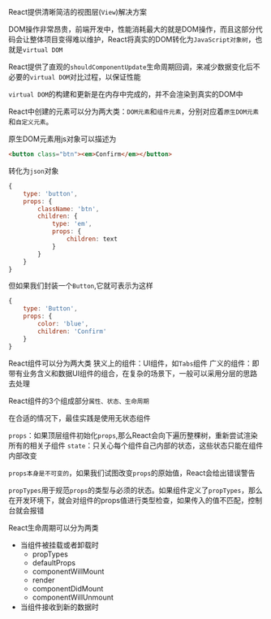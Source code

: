 React提供清晰简洁的视图层(`View`)解决方案

DOM操作非常昂贵，前端开发中，性能消耗最大的就是DOM操作，而且这部分代码会让整体项目变得难以维护，React将真实的DOM转化为`JavaScript对象树`，也就是`virtual DOM`

React提供了直观的`shouldComponentUpdate`生命周期回调，来减少数据变化后不必要的`virtual DOM`对比过程，以保证性能

`virtual DOM`的构建和更新是在内存中完成的，并不会渲染到真实的DOM中

React中创建的元素可以分为两大类：`DOM元素`和`组件元素`，分别对应着`原生DOM元素`和`自定义元素`。

原生DOM元素用js对象可以描述为

```html
<button class="btn"><em>Confirm</em></button>
```
转化为`json`对象

```js
{
    type: 'button',
    props: {
        className: 'btn',
        children: {
            type: 'em',
            props: {
                children: text
            }
        }
    }
}
```

但如果我们封装一个`Button`,它就可表示为这样

```js
{
    type: 'Button',
    props: {
        color: 'blue',
        children: 'Confirm'
    }
}
```

React组件可以分为两大类
狭义上的组件：UI组件，如`Tabs`组件
广义的组件：即带有业务含义和数据UI组件的组合，在复杂的场景下，一般可以采用分层的思路去处理

React组件的3个组成部分`属性、状态、生命周期`

在合适的情况下，最佳实践是使用无状态组件

`props`：如果顶层组件初始化`props`,那么React会向下遍历整棵树，重新尝试渲染所有的相关子组件
`state`：只关心每个组件自己内部的状态，这些状态只能在组件内部改变

`props本身是不可变的`，如果我们试图改变`props`的原始值，React会给出错误警告

`propTypes`用于规范`props`的类型与必须的状态。如果组件定义了`propTypes`，那么在开发环境下，就会对组件的props值进行类型检查，如果传入的值不匹配，控制台就会报错

React生命周期可以分为两类
- 当组件被挂载或者卸载时
    + propTypes
    + defaultProps
    + componentWillMount
    + render
    + componentDidMount
    + componentWillUnmount
- 当组件接收到新的数据时



























